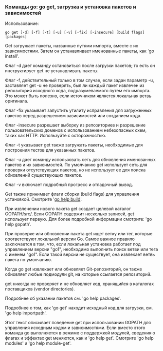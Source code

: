 ### Команды go: go get, загрузка и установка пакетов и зависимостей

Использование:

```
go get [-d] [-f] [-t] [-u] [-v] [-fix] [-insecure] [build flags] [packages]

```

Get загружает пакеты, названные путями импорта, вместе с их зависимостями. Затем он устанавливает именованные пакеты, как 'go install'.

Флаг -d дает команду остановиться после загрузки пакетов; то есть он инструктирует get не устанавливать пакеты.

Флаг -f, действительный только в том случае, если задан параметр -u, заставляет get -u не проверять, был ли каждый пакет извлечен из репозитория исходного кода, подразумеваемого путем его импорта. Это может быть полезно, если источником является локальная ветвь оригинала.

Флаг -fix указывает запустить утилиту исправления для загруженных пакетов перед разрешением зависимостей или созданием кода.

Флаг -insecure разрешает выборку из репозиториев и разрешение пользовательских доменов с использованием небезопасных схем, таких как HTTP. Используйте с осторожностью.

Флаг -t указывает get также загружать пакеты, необходимые для построения тестов для указанных пакетов.

Флаг -u дает команду использовать сеть для обновления именованных пакетов и их зависимостей. По умолчанию get использует сеть для проверки отсутствующих пакетов, но не использует ее для поиска обновлений существующих пакетов.

Флаг -v включает подробный прогресс и отладочный вывод.

Get также принимает флаги сборки (build flags) для управления установкой. Смотрите '[go help build](https://golang-blog.blogspot.com/2019/06/go-commands-go-build.html)'.

При извлечении нового пакета get создает целевой каталог GOPATH/src/. Если GOPATH содержит несколько записей, get использует первую. Для более подробной информации смотрите: 'go help gopath'.

При проверке или обновлении пакета get ищет ветку или тег, которые соответствуют локальной версии Go. Самое важное правило заключается в том, что, если локальная установка работает под управлением версии "go1", необходимо выполнить поиск ветви или тега с именем "go1". Если такой версии не существует, она извлекает ветвь пакета по умолчанию.

Когда go get извлекает или обновляет Git-репозиторий, он также обновляет любые подмодули git, на которые ссылается репозиторий.

get никогда не проверяет и не обновляет код, хранящийся в каталогах поставщиков (vendor directories).

Подробнее об указании пакетов см. 'go help packages'.

Подробнее о том, как 'go get' находит исходный код для загрузки, см. 'go help importpath'.

Этот текст описывает поведение get при использовании GOPATH для управления исходным кодом и зависимостями. Если вместо этого команда go выполняется в режиме с поддержкой модулей, сведения о флагах и эффектах get меняются, как и 'go help get'. Смотрите 'go help modules' и 'go help module-get'.
